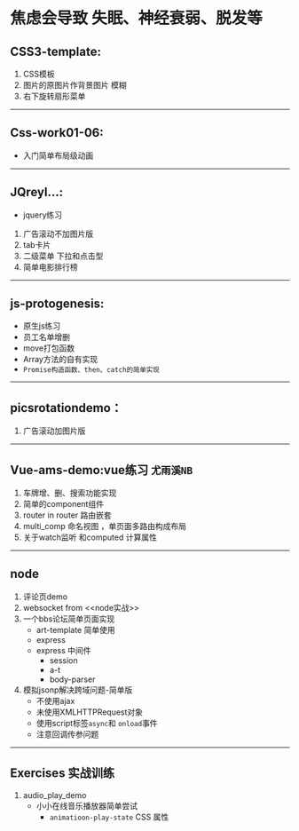 # 焦虑会导致 失眠、神经衰弱、脱发等
## CSS3-template:
   1. CSS模板
   2. 图片的原图片作背景图片 模糊
   3. 右下旋转扇形菜单
---
##  Css-work01-06:
   - 入门简单布局级动画
---
## JQreyl...:
   - jquery练习
   1. 广告滚动不加图片版
   2. tab卡片
   3. 二级菜单 下拉和点击型
   4. 简单电影排行榜
---
##  js-protogenesis:
   - 原生js练习
   - 员工名单增删
   - move打包函数
   - Array方法的自有实现
   - `Promise构造函数、then、catch的简单实现`
---
## picsrotationdemo：
   1. 广告滚动加图片版
---
## Vue-ams-demo:vue练习    `尤雨溪NB`
   1. 车牌增、删、搜索功能实现
   2. 简单的component组件
   3. router in router 路由嵌套
   4. multi_comp 命名视图 ，单页面多路由构成布局
   5. 关于watch监听 和computed 计算属性
---
## node
   1. 评论页demo
   2. websocket from <<node实战>>
   3. 一个bbs论坛简单页面实现
      - art-template 简单使用
      - express
      - express 中间件
         + session
         + a-t
         + body-parser
   4. 模拟jsonp解决跨域问题-简单版
      - 不使用ajax
      - 未使用XMLHTTPRequest对象
      - 使用script标签`async`和 `onload`事件
      - 注意回调传参问题
---
## Exercises 实战训练
   1. audio_play_demo
      - 小小在线音乐播放器简单尝试
         + `animatioon-play-state` CSS 属性
